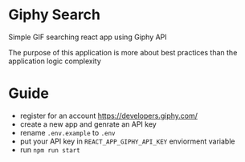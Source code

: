 # Giphy Search
Simple GIF searching react app using Giphy API

The purpose of this application is more about best practices than the application logic complexity
# Guide

- register for an account <https://developers.giphy.com/>
- create a new app and genrate an API key
- rename `.env.example` to `.env`
- put your API key in `REACT_APP_GIPHY_API_KEY` enviorment variable
- run `npm run start`
